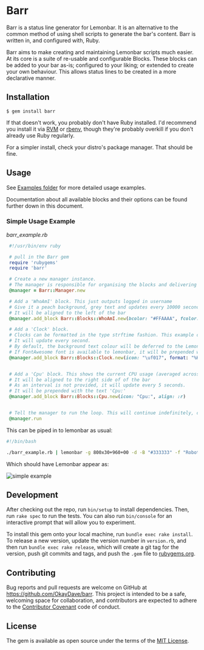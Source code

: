 # Barr

Barr is a status line generator for Lemonbar. It is an alternative to the common method of using shell scripts to generate the bar's content. Barr is written in, and configured with, Ruby.

Barr aims to make creating and maintaining Lemonbar scripts much easier. At its core is a suite of re-usable and configurable Blocks. These blocks can be added to your bar as-is; configured to your liking; or extended to create your own behaviour. This allows status lines to be created in a more declarative manner. 

## Installation

    $ gem install barr

If that doesn't work, you probably don't have Ruby installed. I'd recommend you install it via [RVM](http://rvm.io) or [rbenv](https://github.com/rbenv/rbenv), though they're probably overkill if you don't already use Ruby regularly.

For a simpler install, check your distro's package manager. That should be fine.

## Usage

See [Examples folder](http://github.com/okaydave/barr/tree/master/examples) for more detailed usage examples.

Documentation about all available blocks and their options can be found further down in this document.

### Simple Usage Example 

*barr_example.rb*
```ruby
 #!/usr/bin/env ruby

 # pull in the Barr gem
 require 'rubygems'
 require 'barr'

 # Create a new manager instance.
 # The manager is responsible for organising the blocks and delivering their output to lemonbar
 @manager = Barr::Manager.new

 # Add a 'WhoAmI' block. This just outputs logged in username
 # Give it a peach background, grey text and updates every 10000 seconds
 # It will be aligned to the left of the bar
 @manager.add_block Barr::Blocks::WhoAmI.new(bcolor: "#FFAAAA", fcolor: "#333333", interval: 10000)

 # Add a 'Clock' block.
 # Clocks can be formatted in the type strftime fashion. This example outputs the current Hour and Minute
 # It will update every second.
 # By default, the background text colour will be deferred to the Lemonbar config
 # If FontAwesome font is available to lemonbar, it will be prepended with a clock icon.
 @manager.add_block Barr::Blocks::Clock.new(icon: "\uf017", format: "%H:%M", align: :c, interval: 1)


 # Add a 'Cpu' block. This shows the current CPU usage (averaged across all cores if present)
 # It will be aligned to the right side of of the bar
 # As an interval is not provided, it will update every 5 seconds.
 # It will be prepended with the text 'Cpu:'
 @manager.add_block Barr::Blocks::Cpu.new(icon: "Cpu:", align: :r)


 # Tell the manager to run the loop. This will continue indefinitely, outputing the data ready to be piped in to lemonbar.
 @manager.run
```

This can be piped in to lemonbar as usual:

```bash
#!/bin/bash

./barr_example.rb | lemonbar -g 800x30+960+00 -d -B "#333333" -f "Roboto Mono Medium:size=11" -f "Font Awesome:size=11" | sh
```

Which should have Lemonbar appear as: 

![simple example](http://i.imgur.com/r4dtoqm.png)

## Development

After checking out the repo, run `bin/setup` to install dependencies. Then, run `rake spec` to run the tests. You can also run `bin/console` for an interactive prompt that will allow you to experiment.

To install this gem onto your local machine, run `bundle exec rake install`. To release a new version, update the version number in `version.rb`, and then run `bundle exec rake release`, which will create a git tag for the version, push git commits and tags, and push the `.gem` file to [rubygems.org](https://rubygems.org).

## Contributing

Bug reports and pull requests are welcome on GitHub at https://github.com/OkayDave/barr. This project is intended to be a safe, welcoming space for collaboration, and contributors are expected to adhere to the [Contributor Covenant](http://contributor-covenant.org) code of conduct.


## License

The gem is available as open source under the terms of the [MIT License](http://opensource.org/licenses/MIT).

